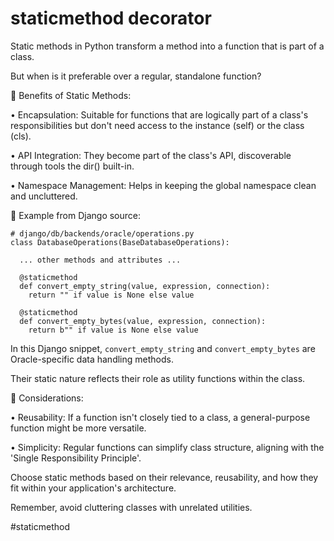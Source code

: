 # staticmethod decorator

Static methods in Python transform a method into a function that is part of a class.

But when is it preferable over a regular, standalone function?

🔹 Benefits of Static Methods:

• Encapsulation: Suitable for functions that are logically part of a class's responsibilities but don't need access to the instance (self) or the class (cls).

• API Integration: They become part of the class's API, discoverable through tools the dir() built-in.

• Namespace Management: Helps in keeping the global namespace clean and uncluttered.

🔹 Example from Django source:

```
# django/db/backends/oracle/operations.py
class DatabaseOperations(BaseDatabaseOperations):

  ... other methods and attributes ...

  @staticmethod
  def convert_empty_string(value, expression, connection):
    return "" if value is None else value

  @staticmethod
  def convert_empty_bytes(value, expression, connection):
    return b"" if value is None else value
```

In this Django snippet, `convert_empty_string` and `convert_empty_bytes` are Oracle-specific data handling methods.

Their static nature reflects their role as utility functions within the class.

🔸 Considerations:

• Reusability: If a function isn't closely tied to a class, a general-purpose function might be more versatile.

• Simplicity: Regular functions can simplify class structure, aligning with the 'Single Responsibility Principle'.

Choose static methods based on their relevance, reusability, and how they fit within your application's architecture.

Remember, avoid cluttering classes with unrelated utilities.

#staticmethod
